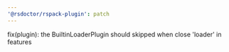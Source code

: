 ```yaml
---
'@rsdoctor/rspack-plugin': patch
---
```


fix(plugin): the BuiltinLoaderPlugin should skipped when close 'loader' in features

